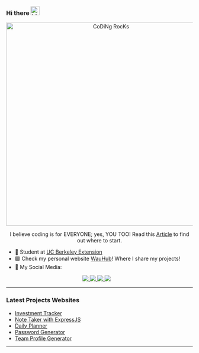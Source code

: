 ### Hi there <img src="https://user-images.githubusercontent.com/1303154/88677602-1635ba80-d120-11ea-84d8-d263ba5fc3c0.gif" width="24px" alt="hi">

<div align="center" width="50">
<img src="https://github.com/SP-XD/SP-XD/blob/main/images/dev-working_rounded.gif?raw=true" href="https://github.com/sp-xd" alt="CoDiNg RocKs"  width="550"/><br> 
 </div>

<p align="center">I believe coding is for EVERYONE; yes, YOU TOO! Read this <a href="https://blog.edx.org/why-learn-to-code-now-and-how">Article</a> to find out where to start.</p>

- 🌟 Student at <a href="https://extension.berkeley.edu/publicViewHome.do?method=load&b_source=google&b_medium=cpc&b_campaign=279947340&b_adgroup=19343513220&b_keyword=uc%20berkeley%20extension&b_matchtype=e&b_gclid=Cj0KCQjwvLOTBhCJARIsACVldV1nNl1Vtz6AU4RDXFFIWmY9clRR6kUV4JEbXKotmsIajnedzAslR0gaAqbpEALw_wcB&b_device=c-&b_position=&b_adid=516642415131&b_placement=&b_random=12630444418727410961&gclid=Cj0KCQjwvLOTBhCJARIsACVldV1nNl1Vtz6AU4RDXFFIWmY9clRR6kUV4JEbXKotmsIajnedzAslR0gaAqbpEALw_wcB"> UC Berkeley Extension</a>
- 🟩 Check my personal website <a href="https://wau00.github.io/My-New-Portofolio-/">WauHub</a>!</b> Where I share my projects! 
- 📰 My Social Media: 

<p align="center">
  <a href="https://www.instagram.com/underwooh/">
    <img src="https://img.shields.io/badge/Instagram-E4405F?style=for-the-badge&logo=instagram&logoColor=white" />
  </a>
  <a href="https://twitter.com/Under__Wood">
    <img src="https://img.shields.io/badge/Twitter-1DA1F2?style=for-the-badge&logo=twitter&logoColor=white" />
  </a>
  <a href="https://www.linkedin.com/in/walter-a-underwood-291524234/">
    <img src="https://img.shields.io/badge/LinkedIn-0077B5?style=for-the-badge&logo=linkedin&logoColor=white" />
  </a>
 <a href="mailto:walonsounderwood@gmail.com?subject=Hello%20Ileri,%20From%20Github"><img src="https://img.shields.io/badge/gmail-%23D14836.svg?&style=for-the-badge&logo=gmail&logoColor=white" /></a>&nbsp;&nbsp;&nbsp;&nbsp;
</p>

---

### Latest Projects Websites

<!-- YOUTUBE-VIDEOS-LIST:START -->
- [Investment Tracker]( https://atmason90.github.io/laaw-investment-tracker/)
- [Note Taker with ExpressJS](glacial-peak-13098.herokuapp.com/)
- [Daily Planner](https://wau00.github.io/Third-Party-APIs-HW-05/)
- [Password Generator](https://wau00.github.io/Password-Generator-HW-03/)
- [Team Profile Generator](https://user-images.githubusercontent.com/99919050/165222420-4666277f-3187-49f9-987d-053545e6d260.mp4)
<!-- YOUTUBE-VIDEOS-LIST:END -->

---
